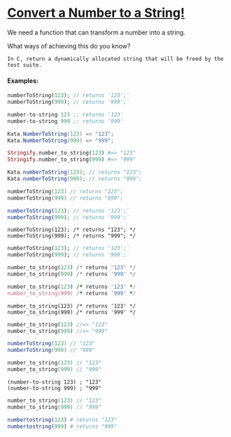 # [Convert a Number to a String!](https://www.codewars.com/kata/convert-a-number-to-a-string "5265326f5fda8eb1160004c8")

We need a function that can transform a number into a string.

What ways of achieving this do you know?

```if:c
In C, return a dynamically allocated string that will be freed by the test suite.
```

#### Examples:

```php
numberToString(123); // returns '123';`   
numberToString(999); // returns '999';`
```
```clojure
number-to-string 123 ;; returns '123'
number-to-string 999 ;; returns '999'
```
```csharp
Kata.NumberToString(123) => "123";
Kata.NumberToString(999) => "999";
```
```elixir
Stringify.number_to_string(123) #=> "123"
Stringify.number_to_string(999) #=> "999"
```
```java
Kata.numberToString(123); // returns "123";   
Kata.numberToString(999); // returns "999";
```
```kotlin
numberToString(123) // returns "123";   
numberToString(999) // returns "999";
```
```javascript
numberToString(123); // returns '123';`   
numberToString(999); // returns '999';`
```
```reason
numberToString(123); /* returns "123"; */
numberToString(999); /* returns "999"; */
```
```dart
numberToString(123); // returns '123';`   
numberToString(999); // returns '999';`
```
```python
number_to_string(123) /* returns '123' */
number_to_string(999) /* returns '999' */
```
```ruby
number_to_string(123) /* returns '123' */
number_to_string(999) /* returns '999' */
```
```crystal
number_to_string(123) /* returns '123' */
number_to_string(999) /* returns '999' */
```
```rust
number_to_string(123) //=> "123"
number_to_string(999) //=> "999"
```
```scala
numberToString(123) // "123"
numberToString(999) // "999"
```
```c
number_to_string(123) // "123"
number_to_string(999) // "999"
```
```racket
(number-to-string 123) ; "123"
(number-to-string 999) ; "999"
```
```cpp
number_to_string(123) // "123"
number_to_string(999) // "999"
```
```julia
numbertostring(123) # returns "123"  
numbertostring(999) # returns "999"
```
